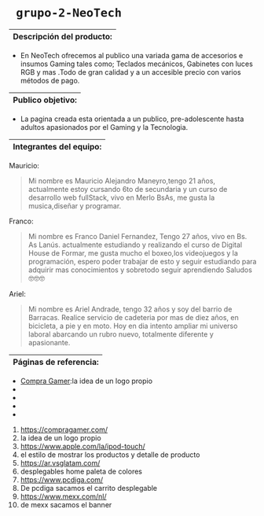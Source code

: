  # ```  grupo-2-NeoTech  ``` 
|  Descripción del producto: |
| ------ |
 - En NeoTech ofrecemos al publico una variada gama de accesorios e insumos Gaming tales como; Teclados mecánicos, Gabinetes con luces RGB y mas .Todo de gran calidad y a un accesible precio con varios métodos de pago. 

| Publico objetivo: |
| ------ |
  - La pagina creada esta orientada a un publico,
pre-adolescente hasta adultos apasionados por el Gaming y la Tecnologia.

| Integrantes del equipo: |
|------|

Mauricio:
 > Mi nombre es Mauricio Alejandro Maneyro,tengo 21 años, actualmente estoy cursando 6to de secundaria y un curso de desarrollo web fullStack, vivo en Merlo BsAs, me gusta la musica,diseñar y programar. 

Franco:
 > Mi nombre es Franco Daniel Fernandez, Tengo 27 años, vivo en Bs. As Lanús.
actualmente estudiando y realizando el curso de Digital House de Formar, me gusta mucho el boxeo,los videojuegos y la programación,
espero poder trabajar de esto y seguir estudiando para adquirir mas conocimientos y sobretodo seguir aprendiendo
Saludos 🤓🤓🤓 

Ariel:
 > Mi nombre es Ariel Andrade, tengo 32 años y soy del barrio de Barracas. Realice servicio de cadeteria por mas de diez años, en bicicleta, a pie y en moto. Hoy en dia intento ampliar mi universo laboral abarcando un rubro nuevo, totalmente diferente y apasionante.

| Páginas de referencia: |
| -----------------------|



<ul>
    <li><a href="http://compragamer.com/" target="_blank" rel="noopener noreferrer">Compra Gamer</a>:la idea de un logo propio </li>
    <li><a href="http://www.apple.com/la/ipod-touch/" target="_blank" rel="noopener noreferrer"></a></li>
    <li><a href="http://ar.vsglatam.com/" target="_blank" rel="noopener noreferrer"></a></li>
    <li><a href="http://www.pcdiga.com/" target="_blank" rel="noopener noreferrer"></a></li>
    <li><a href="http://www.mexx.com/nl/" target="_blank" rel="noopener noreferrer"></a></li>
</ul>


 1. https://compragamer.com/
 2. la idea de un logo propio 
 3. https://www.apple.com/la/ipod-touch/
 4. el estilo de mostrar los productos y detalle de producto 
 5. https://ar.vsglatam.com/
 6. desplegables home paleta de colores
 7. https://www.pcdiga.com/
 8. De pcdiga sacamos el carrito desplegable
 9. https://www.mexx.com/nl/
 10. de mexx sacamos el banner 


